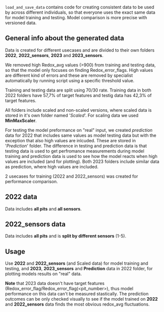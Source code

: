`load_and_save_data` contains code for creating consistent data to be used by across different individuals, so that everyone uses the exact same data for model training and testing.
Model comparison is more precise with versioned data.

## General info about the generated data

Data is created for different usecases and are divided to their own folders **2022**, **2022_sensors**, **2023** and **2023_sensors**.

We removed high Redox_avg values (>900) from training and testing data, so that the model only focuses on finding Redox_error_flags. High values are different kind of errors and these are removed by specialist automatically by running script using a specific threshold value.

Training and testing data are split using 70/30 rate. Training data in both 2022 folders have 57,7% of target features and testig data has 42,3% of target features.

All folders include scaled and non-scaled versions, where scaled data is stored in it's own folder named '*Scaled*'. For scaling data we used **MinMaxScaler**.

For testing the model preformance on "real" input, we created *prediction* data for 2022 that includes same values as model testing data but with the exception that also high values are inlcuded. These are stored in '*Prediction*' folder. The difference in testing and prediction data is that testing data is used to get perfromance measurements during model training and prediction data is used to see how the model reacts when high values are included (and for plotting). Both 2023 folders include similar data as prediction, where high values are included.

2 usecases for training (2022 and 2022_sensors) was created for performance comparison.

## 2022 data
Data includes **all pits** and **all sensors**.

## 2022_sensors data
Data includes **all pits** and is **split by different sensors** (1-5).

## Usage

Use **2022** and **2022_sensors** (and Scaled data) for model training and testing, and **2023**, **2023_sensors** and **Prediction** data in 2022 folder, for plotting models results on "real" data.

**Note** that 2023 data doesn't have target features (Redox_error_flag/Redox_error_flag(<pit_number>), thus model performance on this data can't be measured stastically. The prediction outcomes can be only checked visually to see if the model trained on **2022** and **2022_sensors** data finds the most obvious redox_avg fluctuations.

